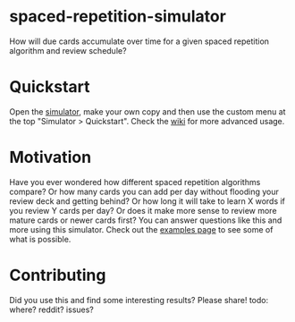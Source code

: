 # spaced-repetition-simulator
How will due cards accumulate over time for a given spaced repetition algorithm and review schedule?

# Quickstart
Open the [simulator](https://docs.google.com/spreadsheets/d/11Lb92PFBh7iN4AtZ4VaTBMmfHZvUEjOv2XMXuiNkCcQ/edit#gid=0), make your own copy and then use the custom menu at the top "Simulator > Quickstart". Check the [wiki](https://github.com/joshm21/spaced-repetition-simulator/wiki) for more advanced usage.

# Motivation
Have you ever wondered how different spaced repetition algorithms compare? Or how many cards you can add per day without flooding your review deck and getting behind? Or how long it will take to learn X words if you review Y cards per day? Or does it make more sense to review more mature cards or newer cards first? You can answer questions like this and more using this simulator. Check out the [examples page](https://github.com/joshm21/spaced-repetition-simulator/wiki/Examples) to see some of what is possible.

# Contributing
Did you use this and find some interesting results? Please share! todo: where? reddit? issues?  
